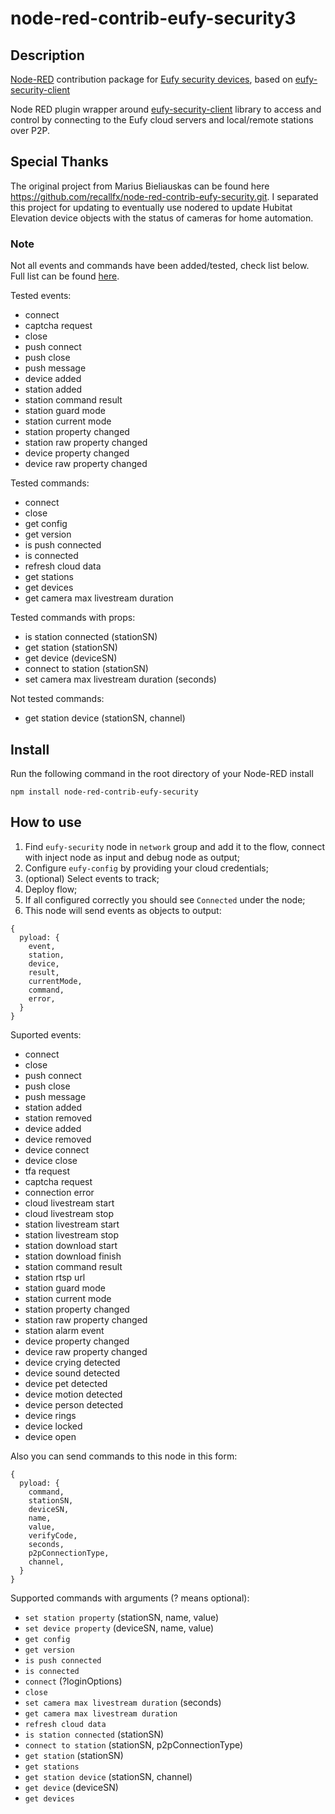 # node-red-contrib-eufy-security3

## Description

[Node-RED][1] contribution package for [Eufy security devices][2], based on [eufy-security-client][3]

Node RED plugin wrapper around [eufy-security-client][2] library to access and control by connecting to the Eufy cloud servers and local/remote stations over P2P.

## Special Thanks

The original project from Marius Bieliauskas can be found here https://github.com/recallfx/node-red-contrib-eufy-security.git. I separated this project for updating to eventually use nodered to update Hubitat Elevation device objects with the status of cameras for home automation.


### Note

Not all events and commands have been added/tested, check list below. Full list can be found [here][4].

Tested events:
* connect
* captcha request
* close
* push connect
* push close
* push message
* device added
* station added
* station command result
* station guard mode
* station current mode
* station property changed
* station raw property changed
* device property changed
* device raw property changed

Tested commands:
* connect
* close
* get config
* get version
* is push connected
* is connected
* refresh cloud data
* get stations
* get devices
* get camera max livestream duration

Tested commands with props:
* is station connected (stationSN)
* get station (stationSN)
* get device (deviceSN)
* connect to station (stationSN)
* set camera max livestream duration (seconds)

Not tested commands:
* get station device (stationSN, channel)

## Install

Run the following command in the root directory of your Node-RED install

    npm install node-red-contrib-eufy-security

## How to use

1. Find `eufy-security` node in `network` group and add it to the flow, connect with inject node as input and debug node as output;
2. Configure `eufy-config` by providing your cloud credentials;
3. (optional) Select events to track;
4. Deploy flow;
5. If all configured correctly you should see `Connected` under the node;
6. This node will send events as objects to output:

```
{
  pyload: {
    event,
    station,
    device,
    result,
    currentMode,
    command,
    error,
  }
}
```

Suported events:
* connect
* close
* push connect
* push close
* push message
* station added
* station removed
* device added
* device removed
* device connect
* device close
* tfa request
* captcha request
* connection error
* cloud livestream start
* cloud livestream stop
* station livestream start
* station livestream stop
* station download start
* station download finish
* station command result
* station rtsp url
* station guard mode
* station current mode
* station property changed
* station raw property changed
* station alarm event
* device property changed
* device raw property changed
* device crying detected
* device sound detected
* device pet detected
* device motion detected
* device person detected
* device rings
* device locked
* device open

Also you can send commands to this node in this form:

```
{
  pyload: {
    command,
    stationSN,
    deviceSN,
    name,
    value,
    verifyCode,
    seconds,
    p2pConnectionType,
    channel,
  }
}
```

 Supported commands with arguments (? means optional):
* `set station property` (stationSN, name, value)
* `set device property` (deviceSN, name, value)
* `get config`
* `get version`
* `is push connected`
* `is connected`
* `connect` (?loginOptions)
* `close`
* `set camera max livestream duration` (seconds)
* `get camera max livestream duration`
* `refresh cloud data`
* `is station connected` (stationSN)
* `connect to station` (stationSN, p2pConnectionType)
* `get station` (stationSN)
* `get stations`
* `get station device` (stationSN, channel)
* `get device` (deviceSN)
* `get devices`

[1]:https://nodered.org
[2]:https://us.eufylife.com/collections/security
[3]:https://github.com/bropat/eufy-security-client
[4]:https://github.com/bropat/eufy-security-client/blob/8f2f8b352fd4bcd0ffd5b1f754c85a1df69c376c/src/interfaces.ts#L45C31-L45C31
